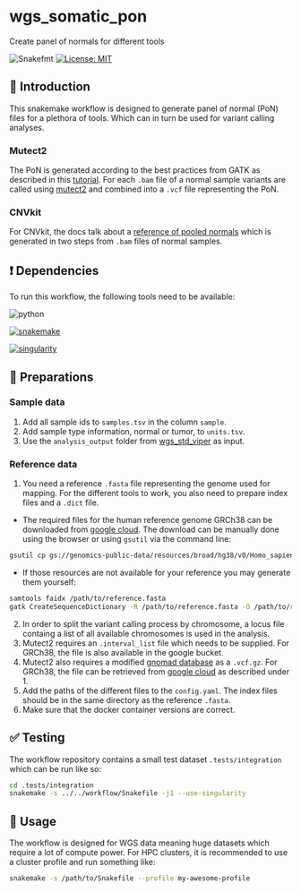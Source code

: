 # wgs_somatic_pon

Create panel of normals for different tools

![Snakefmt](https://github.com/marrip/wgs_somatic_pon/actions/workflows/main.yaml/badge.svg)
[![License: MIT](https://img.shields.io/badge/License-MIT-yellow.svg)](https://opensource.org/licenses/MIT)

## :speech_balloon: Introduction

This snakemake workflow is designed to generate panel of normal (PoN) files for
a plethora of tools. Which can in turn be used for variant calling analyses.

### Mutect2

The PoN is generated according to the best practices from GATK as described in
this [tutorial](https://gatk.broadinstitute.org/hc/en-us/articles/360035531132).
For each `.bam` file of a normal sample variants are called using
[mutect2](https://gatk.broadinstitute.org/hc/en-us/articles/360037593851-Mutect2)
and combined into a `.vcf` file representing the PoN.

### CNVkit

For CNVkit, the docs talk about a
[reference of pooled normals](https://cnvkit.readthedocs.io/en/stable/pipeline.html#reference)
which is generated in two steps from `.bam` files of normal samples.

## :heavy_exclamation_mark: Dependencies

To run this workflow, the following tools need to be available:

![python](https://img.shields.io/badge/python-3.8-blue)

[![snakemake](https://img.shields.io/badge/snakemake-6.0.0-blue)](https://snakemake.readthedocs.io/en/stable/)

[![singularity](https://img.shields.io/badge/singularity-3.7-blue)](https://sylabs.io/docs/)

## :school_satchel: Preparations

### Sample data

1. Add all sample ids to `samples.tsv` in the column `sample`.
2. Add sample type information, normal or tumor, to `units.tsv`.
3. Use the `analysis_output` folder from
[wgs_std_viper](https://github.com/marrip/wgs_std_viper) as input.

### Reference data

1. You need a reference `.fasta` file representing the genome used
for mapping. For the different tools to work, you also
need to prepare index files and a `.dict` file.

- The required files for the human reference genome GRCh38 can be downloaded from
[google cloud](https://console.cloud.google.com/storage/browser/genomics-public-data/resources/broad/hg38/v0).
The download can be manually done using the browser or using `gsutil` via the command line:

```bash
gsutil cp gs://genomics-public-data/resources/broad/hg38/v0/Homo_sapiens_assembly38.fasta /path/to/download/dir/
```

- If those resources are not available for your reference you may generate them yourself:

```bash
samtools faidx /path/to/reference.fasta
gatk CreateSequenceDictionary -R /path/to/reference.fasta -O /path/to/reference.dict
```

2. In order to split the variant calling process by chromosome, a locus file containg a
list of all available chromosomes is used in the analysis.
3. Mutect2 requires an `.interval_list` file which needs to be supplied. For GRCh38, the
file is also available in the google bucket.
4. Mutect2 also requires a modified  [gnomad database](https://gnomad.broadinstitute.org/) 
as a `.vcf.gz`. For GRCh38, the file can be retrieved from
[google cloud](https://console.cloud.google.com/storage/browser/gatk-best-practices/somatic-hg38;tab=objects?prefix=&forceOnObjectsSortingFiltering=false)
as described under 1.
5. Add the paths of the different files to the `config.yaml`. The index files should be
in the same directory as the reference `.fasta`.
6. Make sure that the docker container versions are correct.

## :white_check_mark: Testing

The workflow repository contains a small test dataset `.tests/integration` which can be run like so:

```bash
cd .tests/integration
snakemake -s ../../workflow/Snakefile -j1 --use-singularity
```

## :rocket: Usage

The workflow is designed for WGS data meaning huge datasets which require a lot of compute power. For
HPC clusters, it is recommended to use a cluster profile and run something like:

```bash
snakemake -s /path/to/Snakefile --profile my-awesome-profile
```
